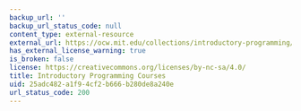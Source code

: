 ```yaml
---
backup_url: ''
backup_url_status_code: null
content_type: external-resource
external_url: https://ocw.mit.edu/collections/introductory-programming/
has_external_license_warning: true
is_broken: false
license: https://creativecommons.org/licenses/by-nc-sa/4.0/
title: Introductory Programming Courses
uid: 25adc482-a1f9-4cf2-b666-b280de8a240e
url_status_code: 200
---
```

